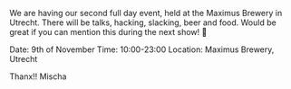 We are having our second full day event, held at the Maximus Brewery in Utrecht. There will be talks, hacking, slacking, beer and food.
Would be great if you can mention this during the next show! 🙂

Date: 9th of November
Time: 10:00-23:00
Location: Maximus Brewery, Utrecht

Thanx!!
Mischa

